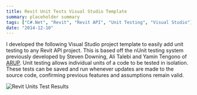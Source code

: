 ```yaml
---
title: Revit Unit Tests Visual Studio Template
summary: placeholder summary
tags: ["C#.Net", "Revit", "Revit API", "Unit Testing", "Visual Studio"]
date: "2014-12-10"
---
```


I developed the following Visual Studio project template to easily add unit testing to any Revit API project. This is based off the nUnit testing system previously developed by Steven Downing, Ali Talebi and Yamin Tengono of [ARUP](http://thebuildingcoder.typepad.com/blog/2013/07/revit-add-in-unit-testing.html). Unit testing allows individual units of a code to be tested in isolation. These tests can be saved and run whenever updates are made to the source code, confirming previous features and assumptions remain valid.

![Revit Units Test Results](Revit-Units-Test-Results.png)
